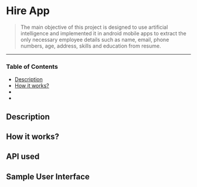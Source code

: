 # Hire App
> The main objective of this project is designed to use artificial intelligence and implemented it in android mobile apps to extract the only necessary employee details such as name, email, phone numbers, age, address, skills and education from resume.
---

### Table of Contents
- [Description](#description)
- [How it works?](#how-it-works)
- [](#)
- [](#)

## Description


























## How it works?

## API used

## Sample User Interface
